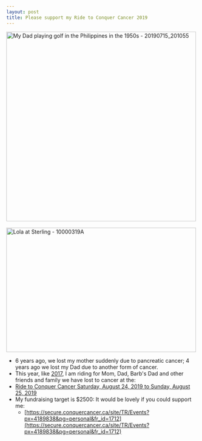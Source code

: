 ```yaml
---
layout: post
title: Please support my Ride to Conquer Cancer 2019
---
```


<a data-flickr-embed="true"  href="https://www.flickr.com/photos/roland/48295600416/in/dateposted-public/" title="My Dad playing golf in the Philippines in the 1950s - 20190715_201055"><img src="https://live.staticflickr.com/65535/48295600416_4fa662f76d.jpg" width="500" height="500" alt="My Dad playing golf in the Philippines in the 1950s - 20190715_201055"></a><script async src="//embedr.flickr.com/assets/client-code.js" charset="utf-8"></script>
<br /> <br />
<a data-flickr-embed="true"  href="https://www.flickr.com/photos/roland/16523754481/in/album-72157650391993177/" title="My Mom in the 90s - 10000319A"><img src="https://c1.staticflickr.com/9/8666/16523754481_4bcc0510b9.jpg" width="500" height="328" alt="Lola at Sterling - 10000319A"></a><script async src="//embedr.flickr.com/assets/client-code.js" charset="utf-8"></script>

* 6  years ago, we lost my mother suddenly due to pancreatic cancer; 4 years ago we lost my Dad due to another form of cancer.
* This year, like [2017](http://rolandtanglao.com/2017/06/20/p2-icymi-please-support-my-read-to-conquer-cancer/),  I am riding for Mom, Dad, Barb's Dad and other friends and family we have lost to cancer at the:
* [Ride to Conquer Cancer Saturday, August 24, 2019 to Sunday, August 25, 2019](https://bccancerfoundation.com/events/ride-conquer-cancer)
* My fundraising target is $2500: It would be lovely if you could support me:
    * [https://secure.conquercancer.ca/site/TR/Events?px=4189838&pg=personal&fr_id=1712](https://secure.conquercancer.ca/site/TR/Events?px=4189838&pg=personal&fr_id=1712)